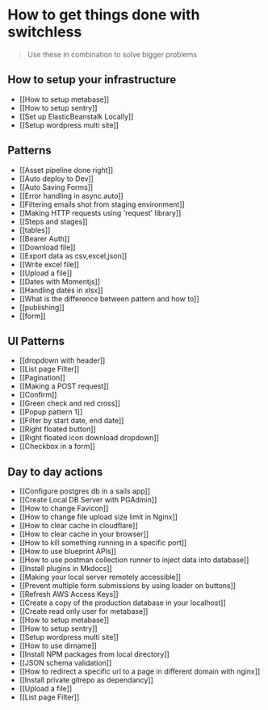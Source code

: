 # How to get things done with switchless

> Use these in combination to solve bigger problems


## How to setup your infrastructure
- [[How to setup metabase]]
- [[How to setup sentry]]
- [[Set up ElasticBeanstalk Locally]]
- [[Setup wordpress multi site]]


## Patterns
- [[Asset pipeline done right]]
- [[Auto deploy to Dev]]
- [[Auto Saving Forms]]
- [[Error handling in async.auto]]
- [[Filtering emails shot from staging environment]]
- [[Making HTTP requests using 'request' library]]
- [[Steps and stages]]
- [[tables]]
- [[Bearer Auth]]
- [[Download file]]
- [[Export data as csv,excel,json]]
- [[Write excel file]]
- [[Upload a file]]
- [[Dates with Momentjs]]
- [[Handling dates in xlsx]]
- [[What is the difference between pattern and how to]]
- [[publishing]]
- [[form]]



## UI Patterns
- [[dropdown with header]]
- [[List page Filter]]
- [[Pagination]]
- [[Making a POST request]]
- [[Confirm]]
- [[Green check and red cross]]
- [[Popup pattern 1]]
- [[Filter by start date, end date]]
- [[Right floated button]]
- [[Right floated icon download dropdown]]
- [[Checkbox in a form]]

## Day to day actions
- [[Configure postgres db in a sails app]]
- [[Create Local DB Server with PGAdmin]]
- [[How to change Favicon]]
- [[How to change file upload size limit in Nginx]]
- [[How to clear cache in cloudflare]]
- [[How to clear cache in your browser]]
- [[How to kill something running in a specific port]]
- [[How to use blueprint APIs]]
- [[How to use postman collection runner to inject data into database]]
- [[Install plugins in Mkdocs]]
- [[Making your local server remotely accessible]]
- [[Prevent multiple form submissions by using loader on buttons]]
- [[Refresh AWS Access Keys]]
- [[Create a copy of the production database in your localhost]]
- [[Create read only user for metabase]]
- [[How to setup metabase]]
- [[How to setup sentry]]
- [[Setup wordpress multi site]]
- [[How to use dirname]]
- [[Install NPM packages from local directory]]
- [[JSON schema validation]]
- [[How to redirect a specific url to a page in different domain with nginx]]
- [[Install private gitrepo as dependancy]]
- [[Upload a file]]
- [[List page Filter]]


